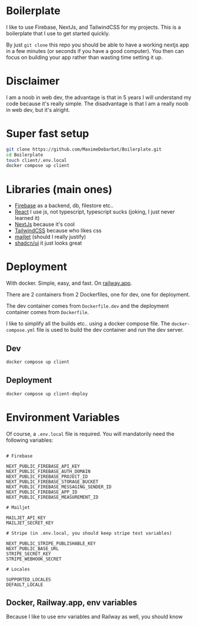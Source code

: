 # Boilerplate

I like to use Firebase, NextJs, and TailwindCSS for my projects. This is a boilerplate that I use to get started quickly.

By just `git clone` this repo you should be able to have a working nextjs app in a few minutes (or seconds if you have a good computer). You then can focus on building your app rather than wasting time setting it up.

# Disclaimer

I am a noob in web dev, the advantage is that in 5 years I will understand my code because it's really simple. The disadvantage is that I am a really noob in web dev, but it's alright.

# Super fast setup

```bash
git clone https://github.com/MaximeDebarbat/Boilerplate.git
cd Boilerplate
touch client/.env.local
docker compose up client
```

# Libraries (main ones)

- [Firebase](https://firebase.google.com/) as a backend, db, filestore etc..
- [React](https://reactjs.org/) I use js, not typescript, typescript sucks (joking, I just never learned it)
- [NextJs](https://nextjs.org/) because it's cool
- [TailwindCSS](https://tailwindcss.com/) because who likes css
- [mailjet](https://www.mailjet.com/) (should I really justify)
- [shadcn/ui](https://ui.shadcn.com/) it just looks great

# Deployment

With docker. Simple, easy, and fast. On [railway.app](https://railway.app/).

There are 2 containers from 2 Dockerfiles, one for dev, one for deployment.

The dev container comes from `Dockerfile.dev` and the deployment container comes from `Dockerfile`.

I like to simplify all the builds etc.. using a docker compose file. The `docker-compose.yml` file is used to build the dev container and run the dev server.

## Dev

```bash
docker compose up client
```

## Deployment

```bash
docker compose up client-deploy
```

# Environment Variables

Of course, a `.env.local` file is required. You will mandatorily need the following variables:

```

# Firebase

NEXT_PUBLIC_FIREBASE_API_KEY
NEXT_PUBLIC_FIREBASE_AUTH_DOMAIN
NEXT_PUBLIC_FIREBASE_PROJECT_ID
NEXT_PUBLIC_FIREBASE_STORAGE_BUCKET
NEXT_PUBLIC_FIREBASE_MESSAGING_SENDER_ID
NEXT_PUBLIC_FIREBASE_APP_ID
NEXT_PUBLIC_FIREBASE_MEASUREMENT_ID

# Mailjet

MAILJET_API_KEY
MAILJET_SECRET_KEY

# Stripe (in .env.local, you should keep stripe test variables)

NEXT_PUBLIC_STRIPE_PUBLISHABLE_KEY
NEXT_PUBLIC_BASE_URL
STRIPE_SECRET_KEY
STRIPE_WEBHOOK_SECRET

# Locales

SUPPORTED_LOCALES
DEFAULT_LOCALE
```

## Docker, Railway.app, env variables

Because I like to use env variables and Railway as well, you should know